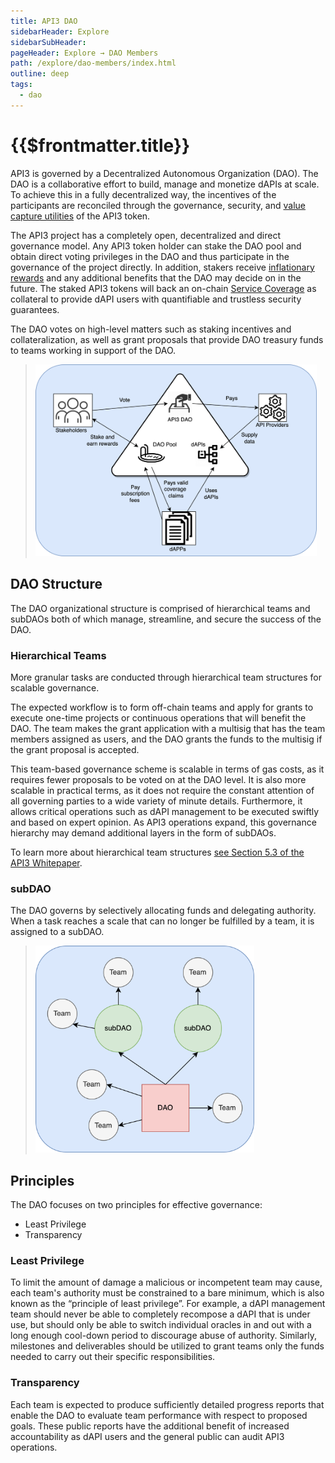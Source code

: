 ```yaml
---
title: API3 DAO
sidebarHeader: Explore
sidebarSubHeader:
pageHeader: Explore → DAO Members
path: /explore/dao-members/index.html
outline: deep
tags:
  - dao
---
```


<PageHeader/>

<SearchHighlight/>

# {{$frontmatter.title}}

API3 is governed by a Decentralized Autonomous Organization (DAO). The DAO is a
collaborative effort to build, manage and monetize dAPIs at scale. To achieve
this in a fully decentralized way, the incentives of the participants are
reconciled through the governance, security, and
[value capture utilities](/explore/dao-members/dao-pool.md#token-utilities) of
the API3 token.

The API3 project has a completely open, decentralized and direct governance
model. Any API3 token holder can stake the DAO pool and obtain direct voting
privileges in the DAO and thus participate in the governance of the project
directly. In addition, stakers receive
[inflationary rewards](/explore/dao-members/rewards.md) and any additional
benefits that the DAO may decide on in the future. The staked API3 tokens will
back an on-chain [Service Coverage](/explore/dapis/service-coverage.md) as
collateral to provide dAPI users with quantifiable and trustless security
guarantees.

The DAO votes on high-level matters such as staking incentives and
collateralization, as well as grant proposals that provide DAO treasury funds to
teams working in support of the DAO.

> <img src="../assets/images/dao.png" width="450"/>

## DAO Structure

The DAO organizational structure is comprised of hierarchical teams and subDAOs
both of which manage, streamline, and secure the success of the DAO.

### Hierarchical Teams

More granular tasks are conducted through hierarchical team structures for
scalable governance.

The expected workflow is to form off-chain teams and apply for grants to execute
one-time projects or continuous operations that will benefit the DAO. The team
makes the grant application with a multisig that has the team members assigned
as users, and the DAO grants the funds to the multisig if the grant proposal is
accepted.

This team-based governance scheme is scalable in terms of gas costs, as it
requires fewer proposals to be voted on at the DAO level. It is also more
scalable in practical terms, as it does not require the constant attention of
all governing parties to a wide variety of minute details. Furthermore, it
allows critical operations such as dAPI management to be executed swiftly and
based on expert opinion. As API3 operations expand, this governance hierarchy
may demand additional layers in the form of subDAOs.

To learn more about hierarchical team structures
<a href="/api3-whitepaper-v1.0.3.pdf#page=22" target="_blank"> see Section 5.3
of the API3 Whitepaper</a><ExternalLinkImage/>.

### subDAO

The DAO governs by selectively allocating funds and delegating authority. When a
task reaches a scale that can no longer be fulfilled by a team, it is assigned
to a subDAO.

> <img src="../assets/images/dao-subdao-teams.png" width="350"/>

## Principles

The DAO focuses on two principles for effective governance:

- Least Privilege
- Transparency

### Least Privilege

To limit the amount of damage a malicious or incompetent team may cause, each
team's authority must be constrained to a bare minimum, which is also known as
the “principle of least privilege”. For example, a dAPI management team should
never be able to completely recompose a dAPI that is under use, but should only
be able to switch individual oracles in and out with a long enough cool-down
period to discourage abuse of authority. Similarly, milestones and deliverables
should be utilized to grant teams only the funds needed to carry out their
specific responsibilities.

### Transparency

Each team is expected to produce sufficiently detailed progress reports that
enable the DAO to evaluate team performance with respect to proposed goals.
These public reports have the additional benefit of increased accountability as
dAPI users and the general public can audit API3 operations.
